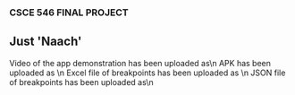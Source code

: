 ### CSCE 546 FINAL PROJECT
## Just 'Naach'
Video of the app demonstration has been uploaded as\n
APK has been uploaded as \n
Excel file of breakpoints has been uploaded as \n
JSON file of breakpoints has been uploaded as\n
